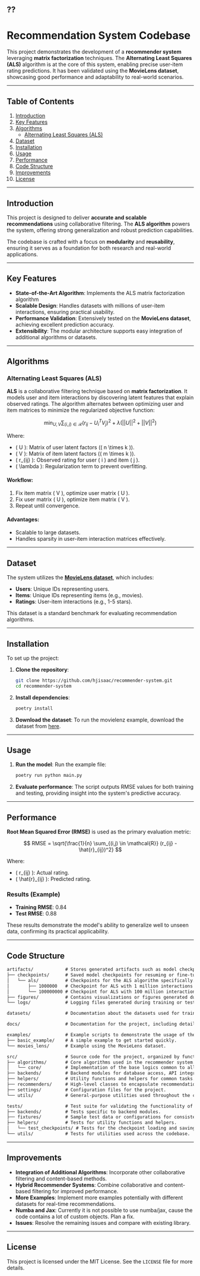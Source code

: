 ??
---

# Recommendation System Codebase

This project demonstrates the development of a **recommender system** leveraging **matrix factorization** techniques. The **Alternating Least Squares (ALS)** algorithm is at the core of this system, enabling precise user-item rating predictions. It has been validated using the **MovieLens dataset**, showcasing good performance and adaptability to real-world scenarios.

---

## Table of Contents

1. [Introduction](#introduction)
2. [Key Features](#key-features)
3. [Algorithms](#algorithm)
   - [Alternating Least Squares (ALS)](#alternating-least-squares-als)
4. [Dataset](#dataset)
5. [Installation](#installation)
6. [Usage](#usage)
7. [Performance](#performance)
8. [Code Structure](#code-structure)
9. [Improvements](#improvements)
10. [License](#license)

---

## Introduction

This project is designed to deliver **accurate and scalable recommendations** using collaborative filtering. The **ALS algorithm** powers the system, offering strong generalization and robust prediction capabilities.

The codebase is crafted with a focus on **modularity** and **reusability**, ensuring it serves as a foundation for both research and real-world applications.

---

## Key Features

- **State-of-the-Art Algorithm**: Implements the ALS matrix factorization algorithm
- **Scalable Design**: Handles datasets with millions of user-item interactions, ensuring practical usability.
- **Performance Validation**: Extensively tested on the **MovieLens dataset**, achieving excellent prediction accuracy.
- **Extensibility**: The modular architecture supports easy integration of additional algorithms or datasets.

---

## Algorithms

### Alternating Least Squares (ALS)

**ALS** is a collaborative filtering technique based on **matrix factorization**. It models user and item interactions by discovering latent features that explain observed ratings. The algorithm alternates between optimizing user and item matrices to minimize the regularized objective function:

$$
\min_{U, V} \sum_{(i,j) \in \mathcal{R}} (r_{ij} - U_i^T V_j)^2 + \lambda (||U||^2 + ||V||^2)
$$

Where:
- \( U \): Matrix of user latent factors (\( n \times k \)).
- \( V \): Matrix of item latent factors (\( m \times k \)).
- \( r_{ij} \): Observed rating for user \( i \) and item \( j \).
- \( \lambda \): Regularization term to prevent overfitting.

#### Workflow:
1. Fix item matrix \( V \), optimize user matrix \( U \).
2. Fix user matrix \( U \), optimize item matrix \( V \).
3. Repeat until convergence.

#### Advantages:
- Scalable to large datasets.
- Handles sparsity in user-item interaction matrices effectively.

---

## Dataset

The system utilizes the [**MovieLens dataset**](https://grouplens.org/datasets/movielens/), which includes:
- **Users**: Unique IDs representing users.
- **Items**: Unique IDs representing items (e.g., movies).
- **Ratings**: User-item interactions (e.g., 1-5 stars).

This dataset is a standard benchmark for evaluating recommendation algorithms.

---

## Installation

To set up the project:

1. **Clone the repository**:
   ```bash
   git clone https://github.com/hjisaac/recommender-system.git
   cd recommender-system
   ```

2. **Install dependencies**:
   ```bash
   poetry install
   ```

3. **Download the dataset**:
   To run the movielenz example, download the dataset from [here](https://grouplens.org/datasets/movielens/).

---

## Usage

1. **Run the model**:
   Run the example file:
   ```bash
   poetry run python main.py
   ```

3. **Evaluate performance**:
   The script outputs RMSE values for both training and testing, providing insight into the system's predictive accuracy.

---

## Performance

**Root Mean Squared Error (RMSE)** is used as the primary evaluation metric:

$$
RMSE = \sqrt{\frac{1}{n} \sum_{(i,j) \in \mathcal{R}} (r_{ij} - \hat{r}_{ij})^2}
$$

Where:
- \( r_{ij} \): Actual rating.
- \( \hat{r}_{ij} \): Predicted rating.

### Results (Example)
- **Training RMSE**: 0.84
- **Test RMSE**: 0.88

These results demonstrate the model's ability to generalize well to unseen data, confirming its practical applicability.

---

## Code Structure

```txt
artifacts/            # Stores generated artifacts such as model checkpoints, logs, and profiling data.
├── checkpoints/      # Saved model checkpoints for resuming or fine-tuning training.
│   └── als/          # Checkpoints for the ALS algorithm specifically.
│       ├── 1000000   # Checkpoint for ALS with 1 million interactions as limit of lines to load.
│       └── 100000000 # Checkpoint for ALS with 100 million interactions as limit of lines to load.
├── figures/          # Contains visualizations or figures generated during the project.
└── logs/             # Logging files generated during training or testing.

datasets/             # Documentation about the datasets used for training and evaluation of the recommender system.

docs/                 # Documentation for the project, including detailed explanations and guidelines.

examples/             # Example scripts to demonstrate the usage of the system.
├── basic_example/    # A simple example to get started quickly.
└── movies_lens/      # Example using the MovieLens dataset.

src/                  # Source code for the project, organized by functional modules.
├── algorithms/       # Core algorithms used in the recommender system.
│   └── core/         # Implementation of the base logics common to all the recommender algorithms.
├── backends/         # Backend modules for database access, API integrations, etc.
├── helpers/          # Utility functions and helpers for common tasks.
├── recommenders/     # High-level classes to encapsulate recommendation pipelines.
├── settings/         # Configuration files for the project.
└── utils/            # General-purpose utilities used throughout the codebase.

tests/                # Test suite for validating the functionality of the project.
├── backends/         # Tests specific to backend modules.
├── fixtures/         # Sample test data or configurations for consistent testing.
├── helpers/          # Tests for utility functions and helpers.
│   └── test_checkpoints/ # Tests for the checkpoint loading and saving functionality.
└── utils/            # Tests for utilities used across the codebase.


```

---

## Improvements

- **Integration of Additional Algorithms**: Incorporate other collaborative filtering and content-based methods.
- **Hybrid Recommender Systems**: Combine collaborative and content-based filtering for improved performance.
- **More Examples**: Implement more examples potentially with different datasets for real-time recommendations.
- **Numba and Jax**: Currently it is not possible to use numba/jax, cause the code contains a lot of custom objects. Plan a fix.
- **Issues**: Resolve the remaining issues and compare with existing library.

---

## License

This project is licensed under the MIT License. See the `LICENSE` file for more details.




